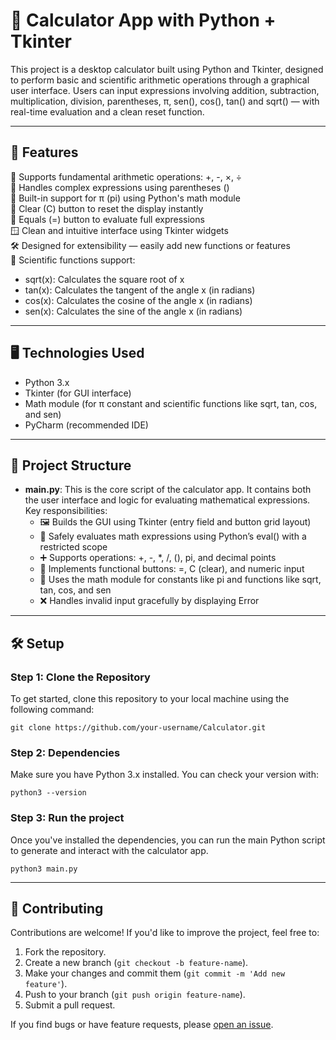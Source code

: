 # 🧮 Calculator App with Python + Tkinter

This project is a desktop calculator built using Python and Tkinter, designed to perform basic and scientific arithmetic operations through a graphical user interface. Users can input expressions involving addition, subtraction, multiplication, division, parentheses, π, sen(), cos(), tan() and sqrt() — with real-time evaluation and a clean reset function.

---

## 🚀 Features
🧠 Supports fundamental arithmetic operations: +, -, ×, ÷ <br>
🧮 Handles complex expressions using parentheses () <br>
🧷 Built-in support for π (pi) using Python's math module <br>
🔁 Clear (C) button to reset the display instantly <br>
🎯 Equals (=) button to evaluate full expressions <br>
🪟 Clean and intuitive interface using Tkinter widgets <br>
🛠️ Designed for extensibility — easily add new functions or features <br>
🔬 Scientific functions support:
  - sqrt(x): Calculates the square root of x
  - tan(x): Calculates the tangent of the angle x (in radians)
  - cos(x): Calculates the cosine of the angle x (in radians)
  - sen(x): Calculates the sine of the angle x (in radians)

---

## 🖥️ Technologies Used

- Python 3.x
- Tkinter (for GUI interface)
- Math module (for π constant and scientific functions like sqrt, tan, cos, and sen)
- PyCharm (recommended IDE)

---

## 📂 Project Structure

- **main.py**: This is the core script of the calculator app. It contains both the user interface and logic for evaluating mathematical expressions. Key responsibilities:
  - 🖼️ Builds the GUI using Tkinter (entry field and button grid layout) <br>
  - 🧠 Safely evaluates math expressions using Python’s eval() with a restricted scope <br>
  - ➕ Supports operations: +, -, *, /, (), pi, and decimal points <br>
  - 🔁 Implements functional buttons: =, C (clear), and numeric input <br>
  - 🧰 Uses the math module for constants like pi and functions like sqrt, tan, cos, and sen <br>
  - ❌ Handles invalid input gracefully by displaying Error

---

## 🛠️ Setup

### Step 1: Clone the Repository

To get started, clone this repository to your local machine using the following command:

`git clone https://github.com/your-username/Calculator.git`

### Step 2: Dependencies

Make sure you have Python 3.x installed. You can check your version with:

`python3 --version`

### Step 3: Run the project

Once you've installed the dependencies, you can run the main Python script to generate and interact with the calculator app.

`python3 main.py`

---

## 🤝 Contributing

Contributions are welcome! If you'd like to improve the project, feel free to:

1. Fork the repository.
2. Create a new branch (`git checkout -b feature-name`).
3. Make your changes and commit them (`git commit -m 'Add new feature'`).
4. Push to your branch (`git push origin feature-name`).
5. Submit a pull request.

If you find bugs or have feature requests, please [open an issue](https://github.com/ximenes13/Calculator/issues).
